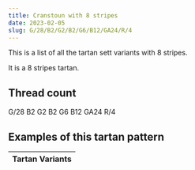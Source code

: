 ```yaml
---
title: Cranstoun with 8 stripes
date: 2023-02-05
slug: G/28/B2/G2/B2/G6/B12/GA24/R/4
---
```

This is a list of all the tartan sett variants with 8 stripes.

It is a 8 stripes tartan.


## Thread count
G/28 B2 G2 B2 G6 B12 GA24 R/4

## Examples of this tartan pattern

| Tartan Variants |
|---------------|
